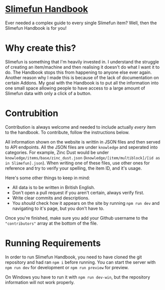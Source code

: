 # [Slimefun Handbook](https://handbook.orchidmc.me)

Ever needed a complex guide to every single Slimefun item? Well, then the Slimefun Handbook is for you! 

# Why create this?

Slimefun is something that I'm heavily invested in. I understand the struggle of creating an item/machine and then realising it doesn't do what I want it to do. The Handbook stops this from happening to anyone else ever again. Another reason why I made this is because of the lack of documentation on certain Addons. My goal with the Handbook is to put all the information into one small space allowing people to have access to a large amount of Slimefun data with only a click of a button.

# Contrubition 

Contribution is always welcome and needed to include actually *every* item to the handbook. To contribute, follow the instructions below.

All information shown on the website is writtin in JSON files and then served to API endpoints. All the JSON files are under `knowledge` and seperated into categories. For example, Zinc Dust would be under `knowledge/items/base/zinc_dust.json` (`knowledge/[item/multiblock]/[id as in Slimefun].json`). When writing one of these files, use other ones for reference and try to verify your spelling, the item ID, and it's usage.

Here's some other things to keep in mind:
- All data is to be written in British English.
- Don't open a pull request if you aren't certain, always verify first.
- Write clear commits and descriptions.
- You *should* check how it appears on the site by running `npm run dev` and navigating to it's page, but you don't have to.

Once you're finished, make sure you add your Github username to the `"contributors"` array at the bottom of the file.

# Running Requirements

In order to run Slimefun Handbook, you need to have cloned the git repository and had ran `npm i` before running. You can start the server with `npm run dev` for development or `npm run preview` for preview. 

On Windows you have to run it with `npm run dev-win`, but the repository information will not work properly.
